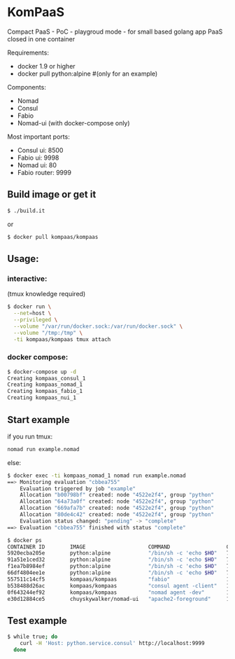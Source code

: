 # KomPaaS

Compact PaaS - PoC - playgroud mode - for small based golang app PaaS closed in one container

Requirements:
* docker 1.9 or higher
* docker pull python:alpine #(only for an example)

Components:
* Nomad
* Consul
* Fabio
* Nomad-ui (with docker-compose only)

Most important ports:
* Consul ui: 8500
* Fabio  ui: 9998
* Nomad  ui: 80
* Fabio router: 9999

## Build image or get it
```bash
$ ./build.it
```
or
```bash
$ docker pull kompaas/kompaas
```

## Usage:
### interactive:
(tmux knowledge required)
```bash
$ docker run \
  --net=host \
  --privileged \
  --volume "/var/run/docker.sock:/var/run/docker.sock" \
  --volume "/tmp:/tmp" \
  -ti kompaas/kompaas tmux attach
```
### docker compose:
```bash
$ docker-compose up -d
Creating kompaas_consul_1
Creating kompaas_nomad_1
Creating kompaas_fabio_1
Creating kompaas_nui_1
```

## Start example
if you run tmux:
```bash
nomad run example.nomad
```
else:
```bash
$ docker exec -ti kompaas_nomad_1 nomad run example.nomad
==> Monitoring evaluation "cbbea755"
    Evaluation triggered by job "example"
    Allocation "b00798bf" created: node "4522e2f4", group "python"
    Allocation "64a73a0f" created: node "4522e2f4", group "python"
    Allocation "669afa7b" created: node "4522e2f4", group "python"
    Allocation "80de4c42" created: node "4522e2f4", group "python"
    Evaluation status changed: "pending" -> "complete"
==> Evaluation "cbbea755" finished with status "complete"

$ docker ps
CONTAINER ID        IMAGE                    COMMAND                  CREATED             STATUS              PORTS                                                  NAMES
5920ecba205e        python:alpine            "/bin/sh -c 'echo $HO"   7 seconds ago       Up 6 seconds        127.0.0.1:31873->8000/tcp, 127.0.0.1:31873->8000/udp   server-64a73a0f-5999-fcc2-6aa6-b1cf228d1b74
91a51e1ced32        python:alpine            "/bin/sh -c 'echo $HO"   7 seconds ago       Up 6 seconds        127.0.0.1:42008->8000/tcp, 127.0.0.1:42008->8000/udp   server-80de4c42-4786-2c09-40c9-69002c7f79b4
f1ea7b8984ef        python:alpine            "/bin/sh -c 'echo $HO"   7 seconds ago       Up 6 seconds        127.0.0.1:28821->8000/tcp, 127.0.0.1:28821->8000/udp   server-b00798bf-8b32-c40a-a5fb-6496c7112748
66df4804ee1e        python:alpine            "/bin/sh -c 'echo $HO"   7 seconds ago       Up 6 seconds        127.0.0.1:55579->8000/tcp, 127.0.0.1:55579->8000/udp   server-669afa7b-8f33-9dbd-0f21-c83ccf369485
557511c14cf5        kompaas/kompaas          "fabio"                  17 seconds ago      Up 16 seconds                                                              kompaas_fabio_1
b538488d26ac        kompaas/kompaas          "consul agent -client"   17 seconds ago      Up 16 seconds                                                              kompaas_consul_1
0f643244ef92        kompaas/kompaas          "nomad agent -dev"       17 seconds ago      Up 16 seconds                                                              kompaas_nomad_1
e30d12884ce5        chuyskywalker/nomad-ui   "apache2-foreground"     17 seconds ago      Up 16 seconds                                                              kompaas_nui_1
```

## Test example
```bash
$ while true; do
    curl -H 'Host: python.service.consul' http://localhost:9999
  done
```
